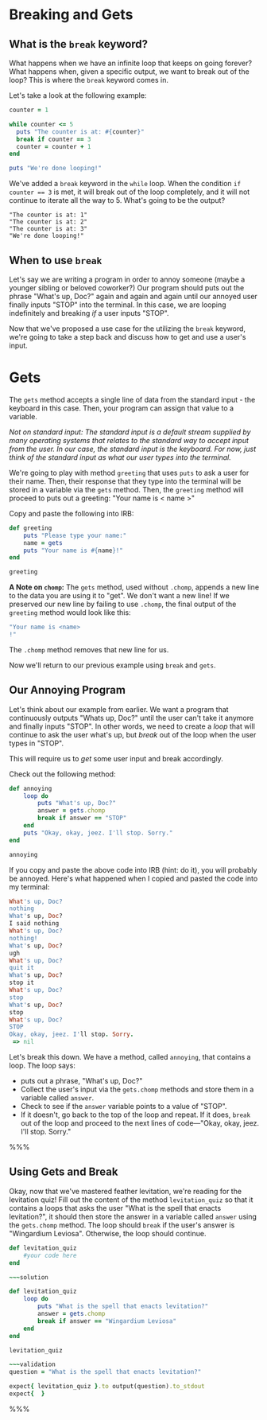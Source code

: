 # Breaking and Gets

## What is the `break` keyword?

What happens when we have an infinite loop that keeps on going forever? What happens when, given a specific output, we want to break out of the loop? This is where the `break` keyword comes in.

Let's take a look at the following example:

```ruby
counter = 1

while counter <= 5
  puts "The counter is at: #{counter}"
  break if counter == 3
  counter = counter + 1
end

puts "We're done looping!"
```

We've added a `break` keyword in the `while` loop. When the condition `if counter == 3` is met, it will break out of the loop completely, and it will not continue to iterate all the way to 5. What's going to be the output?

```
"The counter is at: 1"
"The counter is at: 2"
"The counter is at: 3"
"We're done looping!"
```

## When to use `break`

Let's say we are writing a program in order to annoy someone (maybe a younger sibling or beloved coworker?) Our program should puts out the phrase "What's up, Doc?" again and again and again until our annoyed user finally inputs "STOP" into the terminal. In this case, we are looping indefinitely and breaking *if* a user inputs "STOP". 

Now that we've proposed a use case for the utilizing the `break` keyword, we're going to take a step back and discuss how to get and use a user's input. 

# Gets

The `gets` method accepts a single line of data from the standard input - the keyboard in this case. Then, your program can assign that value to a variable. 

*Not on standard input: The standard input is a default stream supplied by many operating systems that relates to the standard way to accept input from the user. In our case, the standard input is the keyboard. For now, just think of the standard input as what our user types into the terminal.*

We're going to play with method `greeting` that uses `puts` to ask a user for their name. Then, their response that they type into the terminal will be stored in a variable via the `gets` method. Then, the `greeting` method will proceed to puts out a greeting: "Your name is < name >"

Copy and paste the following into IRB: 

```ruby
def greeting
	puts "Please type your name:"
	name = gets
	puts "Your name is #{name}!"
end

greeting 
```

**A Note on `chomp`:** The `gets` method, used without `.chomp`, appends a new line to the data you are using it to "get". We don't want a new line! If we preserved our new line by failing to use `.chomp`, the final output of the `greeting` method would look like this: 

```ruby 
"Your name is <name>
!"
```

The `.chomp` method removes that new line for us. 

Now we'll return to our previous example using `break` and `gets`. 

## Our Annoying Program

Let's think about our example from earlier. We want a program that continuously outputs "Whats up, Doc?" until the user can't take it anymore and finally inputs "STOP". In other words, we need to create a *loop* that will continue to ask the user what's up, but *break* out of the loop when the user types in "STOP". 

This will require us to *get* some user input and break accordingly. 

Check out the following method:

```ruby
def annoying
	loop do 
		puts "What's up, Doc?"
		answer = gets.chomp
		break if answer == "STOP"
	end
	puts "Okay, okay, jeez. I'll stop. Sorry."
end

annoying
```

If you copy and paste the above code into IRB (hint: do it), you will probably be annoyed. Here's what happened when I copied and pasted the code into my terminal:

```ruby
What's up, Doc?
nothing
What's up, Doc?
I said nothing
What's up, Doc?
nothing!
What's up, Doc?
ugh
What's up, Doc?
quit it
What's up, Doc?
stop it
What's up, Doc?
stop
What's up, Doc?
stop
What's up, Doc?
STOP
Okay, okay, jeez. I'll stop. Sorry.
 => nil 
```

Let's break this down. We have a method, called `annoying`, that contains a loop. The loop says: 

* puts out a phrase, "What's up, Doc?"
* Collect the user's input via the `gets.chomp` methods and store them in a variable called `answer`. 
* Check to see if the `answer` variable points to a value of "STOP". 
* If it doesn't, go back to the top of the loop and repeat. If it does, `break` out of the loop and proceed to the next lines of code––"Okay, okay, jeez. I'll stop. Sorry."

%%%

## Using Gets and Break

Okay, now that we've mastered feather levitation, we're reading for the levitation quiz! Fill out the content of the method `levitation_quiz` so that it contains a loops that asks the user "What is the spell that enacts levitation?", it should then store the answer in a variable called `answer` using the `gets.chomp` method. The loop should `break` if the user's answer is "Wingardium Leviosa". Otherwise, the loop should continue. 


```ruby
def levitation_quiz
	#your code here
end

~~~solution

def levitation_quiz
	loop do 
		puts "What is the spell that enacts levitation?"
		answer = gets.chomp
		break if answer == "Wingardium Leviosa"
	end
end

levitation_quiz

~~~validation
question = "What is the spell that enacts levitation?"

expect{ levitation_quiz }.to output(question).to_stdout
expect{  }

```

%%%
